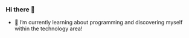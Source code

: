 ### Hi there 👋

- 🌱 I’m currently learning about programming and discovering myself within the technology area!
